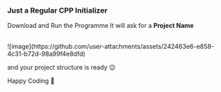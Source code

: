 ### Just a Regular CPP Initializer

Download and Run the Programme
It will ask for a <b>Project Name</b>

<br>
![image](https://github.com/user-attachments/assets/242463e6-e858-4c31-b72d-98a99f4e8dfd)
<br>

and your project structure is ready 😉

Happy Coding 🤍
